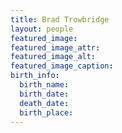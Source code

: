 ```yaml
---
title: Brad Trowbridge
layout: people
featured_image: 
featured_image_attr: 
featured_image_alt: 
featured_image_caption: 
birth_info:
  birth_name:
  birth_date: 
  death_date: 
  birth_place: 
---
```


